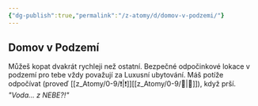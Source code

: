 ```yaml
---
{"dg-publish":true,"permalink":"/z-atomy/d/domov-v-podzemi/"}
---
```


## Domov v Podzemí
Můžeš kopat dvakrát rychleji než ostatní. Bezpečné odpočinkové lokace v podzemí pro tebe vždy považují za Luxusní ubytování. Máš potíže odpočívat (proveď [[z_Atomy/0-9/❗\|❗]][[z_Atomy/0-9/📖\|📖]]), když prší. 
*"Voda... z NEBE?!"*